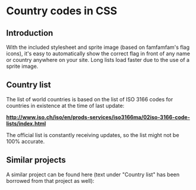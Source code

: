 # Country codes in CSS #

## Introduction ##
With the included stylesheet and sprite image (based on famfamfam's flag icons), it's easy to automatically show the correct flag in front of any name or country anywhere on your site. Long lists load faster due to the use of a sprite image.

## Country list ##

The list of world countries is based on the list of ISO 3166 codes for countries in existence at the time of last update:

**http://www.iso.ch/iso/en/prods-services/iso3166ma/02iso-3166-code-lists/index.html**

The official list is constantly receiving updates, so the list might not be 100% accurate.

## Similar projects ##

A similar project can be found here (text under "Country list" has been borrowed from that project as well):
